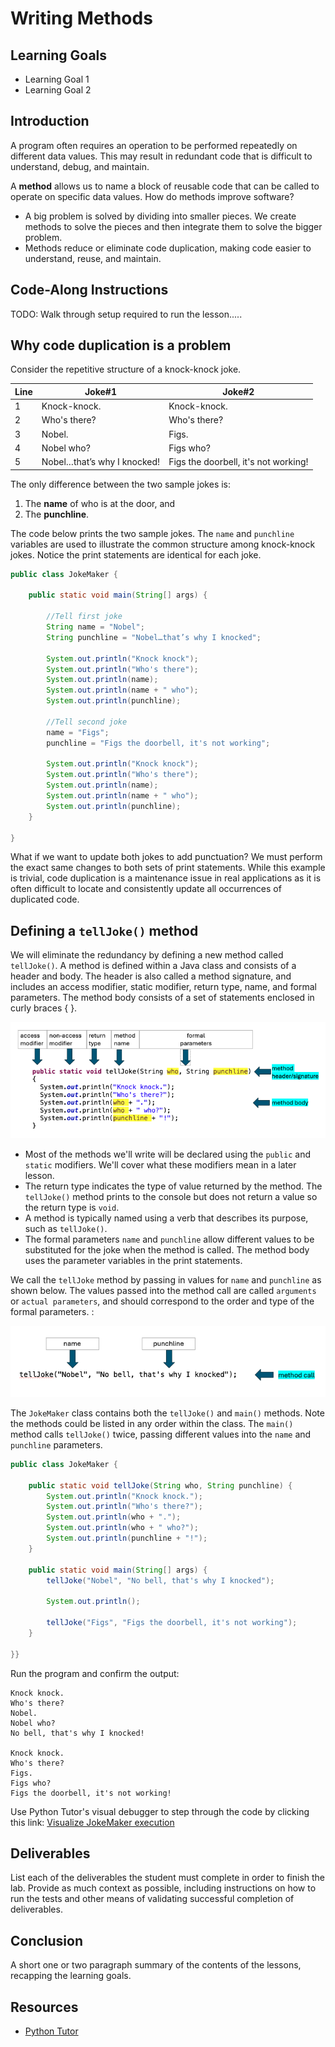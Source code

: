 # Writing Methods

## Learning Goals

- Learning Goal 1
- Learning Goal 2

## Introduction

A program often requires an operation to be performed repeatedly on different data values. This may result in redundant code that is difficult to understand, debug, and maintain.  


A **method** allows us to name a block of reusable code that can be called to operate on specific data values.  How do methods improve software? 

- A big problem is solved by dividing into smaller pieces. We create methods to solve the pieces and then integrate them to solve the bigger problem. 
- Methods reduce or eliminate code duplication, making code easier to understand, reuse, and maintain.


## Code-Along Instructions

TODO: Walk through setup required to run the lesson.....


## Why code duplication is a problem

Consider the repetitive structure of a knock-knock joke.  


|Line| Joke#1 | Joke#2 |
|---| --- | ----------- |
|1| Knock-knock. | Knock-knock. |
|2| Who's there? | Who's there? |
|3| Nobel. | Figs. |
|4| Nobel who? | Figs who? |
|5| Nobel…that’s why I knocked! | Figs the doorbell, it's not working!  |

The only difference between the two sample jokes is:

1. The **name** of who is at the door, and
2. The **punchline**.

The code below prints the two sample jokes. The  `name` and `punchline` variables are used to illustrate the common structure among knock-knock jokes.  Notice the print statements are identical for each joke.

```java
public class JokeMaker {

	public static void main(String[] args) {
		
		//Tell first joke
		String name = "Nobel";
		String punchline = "Nobel…that’s why I knocked";
		
		System.out.println("Knock knock");
		System.out.println("Who's there");
		System.out.println(name);
		System.out.println(name + " who");
		System.out.println(punchline);
		
		//Tell second joke
		name = "Figs";
		punchline = "Figs the doorbell, it's not working";
		
		System.out.println("Knock knock");
		System.out.println("Who's there");
		System.out.println(name);
		System.out.println(name + " who");
		System.out.println(punchline);
	}

}
```

What if we want to update both jokes to add punctuation? We must perform the exact same changes to both sets of print statements.  While this example is trivial, code duplication is a maintenance issue in real applications as it is often difficult to locate and consistently update all occurrences of duplicated code.

## Defining a `tellJoke()` method
 
We will eliminate the redundancy by defining a new method called `tellJoke()`.  A method is defined within a Java class and consists of a header and body.  The  header is also called a method signature, and includes an access modifier, static modifier, return type, name, and formal parameters. The method body consists of a set of statements enclosed in curly braces { }.

![tellJoke method header and body](images/methodsignature.png)

- Most of the methods we'll write will be declared using the `public` and `static` modifiers.  We'll cover what these modifiers mean in a later lesson.   
- The return type indicates the type of value returned by the method.  The `tellJoke()` method prints to the console but does not return a value so the return type is `void`. 
-  A method is typically named using a verb that describes its purpose, such as `tellJoke()`.  
- The formal parameters `name` and `punchline` allow different values to be substituted for the joke when the method is called. The method body uses the parameter variables in the print statements.

We call the `tellJoke` method by passing in values for `name` and `punchline` as shown below.  The values passed into the method call are called `arguments` or `actual parameters`, and should correspond to the order and type of the formal parameters. :

![calling tellJoke method passing values for name and punchline](images/methodcall.png)


The `JokeMaker` class contains both the `tellJoke()` and `main()` methods. Note the methods could be listed in any order within the class.  The `main()` method calls `tellJoke()` twice, passing different values into the `name` and `punchline` parameters.

```java
public class JokeMaker {
	
	public static void tellJoke(String who, String punchline) {
		System.out.println("Knock knock.");
		System.out.println("Who's there?");
		System.out.println(who + ".");
		System.out.println(who + " who?");
		System.out.println(punchline + "!");
	}

	public static void main(String[] args) {
		tellJoke("Nobel", "No bell, that's why I knocked");
		
		System.out.println();
		
		tellJoke("Figs", "Figs the doorbell, it's not working");
	}

}}
```

Run the program and confirm the output:

```text
Knock knock.
Who's there?
Nobel.
Nobel who?
No bell, that's why I knocked!

Knock knock.
Who's there?
Figs.
Figs who?
Figs the doorbell, it's not working!
````

Use Python Tutor's visual debugger to step through the code by clicking this link:
[Visualize JokeMaker execution](https://pythontutor.com/render.html#code=%0Apublic%20class%20JokeMaker%20%7B%0A%20%20%20%20%0A%20%20%20%20public%20static%20void%20tellJoke%28String%20who,%20String%20punchline%29%20%7B%0A%20%20%20%20%20%20%20%20System.out.println%28%22Knock%20knock.%22%29%3B%0A%20%20%20%20%20%20%20%20System.out.println%28%22Who's%20there%3F%22%29%3B%0A%20%20%20%20%20%20%20%20System.out.println%28who%20%2B%20%22.%22%29%3B%0A%20%20%20%20%20%20%20%20System.out.println%28who%20%2B%20%22%20who%3F%22%29%3B%0A%20%20%20%20%20%20%20%20System.out.println%28punchline%20%2B%20%22!%22%29%3B%0A%20%20%20%20%7D%0A%0A%20%20%20%20public%20static%20void%20main%28String%5B%5D%20args%29%20%7B%0A%20%20%20%20%20%20%20%20tellJoke%28%22Nobel%22,%20%22No%20bell,%20that's%20why%20I%20knocked%22%29%3B%0A%20%20%20%20%20%20%20%20%0A%20%20%20%20%20%20%20%20System.out.println%28%29%3B%0A%20%20%20%20%20%20%20%20%0A%20%20%20%20%20%20%20%20tellJoke%28%22Figs%22,%20%22Figs%20the%20doorbell,%20it's%20not%20working%22%29%3B%0A%20%20%20%20%7D%0A%0A%7D&cumulative=false&curInstr=0&heapPrimitives=nevernest&mode=display&origin=opt-frontend.js&py=java&rawInputLstJSON=%5B%5D&textReferences=false)



## Deliverables

List each of the deliverables the student must complete in order to finish the
lab. Provide as much context as possible, including instructions on how to run
the tests and other means of validating successful completion of deliverables.

## Conclusion

A short one or two paragraph summary of the contents of the lessons, recapping
the learning goals.

## Resources

- [Python Tutor](http://pythontutor.com)

